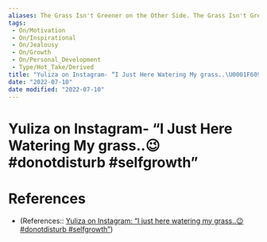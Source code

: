 ```yaml
---
aliases: The Grass Isn't Greener on the Other Side. The Grass Isn't Greener Because You're Not Watering It
tags:
 - On/Motivation
 - On/Inspirational
 - On/Jealousy
 - On/Growth
 - On/Personal_Development
 - Type/Hot_Take/Derived
title: "Yuliza on Instagram- “I Just Here Watering My grass..\U0001F609 #donotdisturb #selfgrowth”"
date: "2022-07-10"
date modified: "2022-07-10"
---
```


# Yuliza on Instagram- “I Just Here Watering My grass..😉 #donotdisturb #selfgrowth”
# References
- (References:: [Yuliza on Instagram: “I just here watering my grass..😉 #donotdisturb #selfgrowth”](https://www.instagram.com/reel/CfzGo8pO_WK/?igshid=MDJmNzVkMjY%3D))
